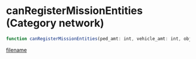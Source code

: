 # canRegisterMissionEntities (Category network)

```js
function canRegisterMissionEntities(ped_amt: int, vehicle_amt: int, object_amt: int, pickup_amt: int): boolean
```

[filename](canRegisterMissionEntities_m.md ':include')